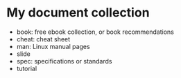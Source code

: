 # My document collection

 -  book: free ebook collection, or book recommendations
 -  cheat: cheat sheet
 -  man: Linux manual pages
 -  slide
 -  spec: specifications or standards
 -  tutorial

<!--
  vim:  ft=markdown ic et norl wrap sw=4 sts=4:
  -->
